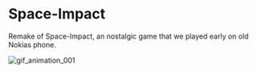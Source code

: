 # Space-Impact
Remake of Space-Impact, an nostalgic game that we played early on old Nokias phone.




![gif_animation_001](https://user-images.githubusercontent.com/55102646/146086520-420aa6e8-8e12-4b82-b1b4-abff0ff607a8.gif)


